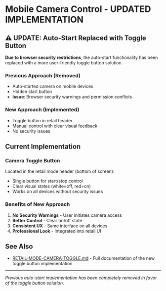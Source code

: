# Mobile Camera Control - UPDATED IMPLEMENTATION

## ⚠️ UPDATE: Auto-Start Replaced with Toggle Button

**Due to browser security restrictions**, the auto-start functionality has been replaced with a more user-friendly toggle button solution.

### Previous Approach (Removed)
- Auto-started camera on mobile devices
- Hidden start button
- **Issue**: Browser security warnings and permission conflicts

### New Approach (Implemented)
- Toggle button in retail header
- Manual control with clear visual feedback
- No security issues

## Current Implementation

### Camera Toggle Button
Located in the retail mode header (bottom of screen):
- Single button for start/stop control
- Clear visual states (white=off, red=on)
- Works on all devices without security issues

### Benefits of New Approach
1. **No Security Warnings** - User initiates camera access
2. **Better Control** - Clear on/off state
3. **Consistent UX** - Same interface on all devices
4. **Professional Look** - Integrated into retail UI

## See Also
- [RETAIL-MODE-CAMERA-TOGGLE.md](RETAIL-MODE-CAMERA-TOGGLE.md) - Full documentation of the new toggle button implementation

---

*Previous auto-start implementation has been completely removed in favor of the toggle button solution.*
